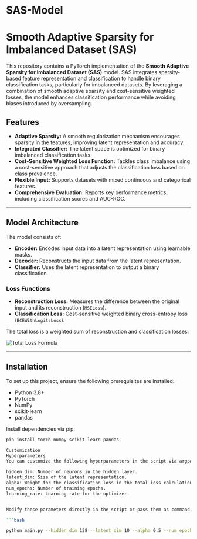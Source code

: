 # SAS-Model
# Smooth Adaptive Sparsity for Imbalanced Dataset (SAS)

This repository contains a PyTorch implementation of the **Smooth Adaptive Sparsity for Imbalanced Dataset (SAS)** model. SAS integrates sparsity-based feature representation and classification to handle binary classification tasks, particularly for imbalanced datasets. By leveraging a combination of smooth adaptive sparsity and cost-sensitive weighted losses, the model enhances classification performance while avoiding biases introduced by oversampling.

## Features
- **Adaptive Sparsity:** A smooth regularization mechanism encourages sparsity in the features, improving latent representation and accuracy.
- **Integrated Classifier:** The latent space is optimized for binary imbalanced classification tasks.
- **Cost-Sensitive Weighted Loss Function:** Tackles class imbalance using a cost-sensitive approach that adjusts the classification loss based on class prevalence.
- **Flexible Input:** Supports datasets with mixed continuous and categorical features.
- **Comprehensive Evaluation:** Reports key performance metrics, including classification scores and AUC-ROC.

---

## Model Architecture

The model consists of:
- **Encoder:** Encodes input data into a latent representation using learnable masks.
- **Decoder:** Reconstructs the input data from the latent representation.
- **Classifier:** Uses the latent representation to output a binary classification.

### Loss Functions
- **Reconstruction Loss:** Measures the difference between the original input and its reconstruction (`MSELoss`).
- **Classification Loss:** Cost-sensitive weighted binary cross-entropy loss (`BCEWithLogitsLoss`).

The total loss is a weighted sum of reconstruction and classification losses: 

![Total Loss Formula](path_to_image/total_loss_equation.png)


---

## Installation

To set up this project, ensure the following prerequisites are installed:
- Python 3.8+
- PyTorch
- NumPy
- scikit-learn
- pandas

Install dependencies via pip:
```bash
pip install torch numpy scikit-learn pandas

Customization
Hyperparameters
You can customize the following hyperparameters in the script via argparse:

hidden_dim: Number of neurons in the hidden layer.
latent_dim: Size of the latent representation.
alpha: Weight for the classification loss in the total loss calculation.
num_epochs: Number of training epochs.
learning_rate: Learning rate for the optimizer.


Modify these parameters directly in the script or pass them as command-line arguments when running main.py. For example:

```bash

python main.py --hidden_dim 128 --latent_dim 10 --alpha 0.5 --num_epochs 50 --learning_rate 0.001

